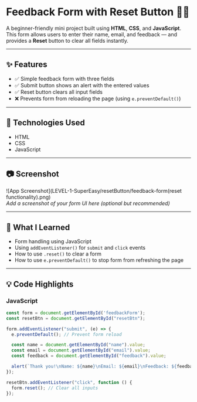 # Feedback Form with Reset Button 📝🔄

A beginner-friendly mini project built using **HTML**, **CSS**, and **JavaScript**.  
This form allows users to enter their name, email, and feedback — and provides a **Reset** button to clear all fields instantly.

---

## ✨ Features

- ✅ Simple feedback form with three fields
- ✅ Submit button shows an alert with the entered values
- ✅ Reset button clears all input fields
- ❌ Prevents form from reloading the page (using `e.preventDefault()`)

---

## 📁 Technologies Used

- HTML
- CSS
- JavaScript

---

## 📷 Screenshot

![App Screenshot](LEVEL-1-SuperEasy/resetButton/feedback-form(reset functionality).png)  
*Add a screenshot of your form UI here (optional but recommended)*

---

## 🧠 What I Learned

- Form handling using JavaScript
- Using `addEventListener()` for `submit` and `click` events
- How to use `.reset()` to clear a form
- How to use `e.preventDefault()` to stop form from refreshing the page

---

## 💡 Code Highlights

### JavaScript

```js
const form = document.getElementById('feedbackForm');
const resetBtn = document.getElementById("resetBtn");

form.addEventListener("submit", (e) => {
  e.preventDefault(); // Prevent form reload

  const name = document.getElementById("name").value;
  const email = document.getElementById("email").value;
  const feedback = document.getElementById("feedback").value;

  alert(`Thank you!\nName: ${name}\nEmail: ${email}\nFeedback: ${feedback}`);
});

resetBtn.addEventListener("click", function () {
  form.reset(); // Clear all inputs
});
